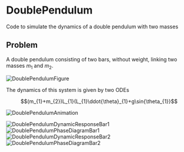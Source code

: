 # DoublePendulum
Code to simulate the dynamics of a double pendulum with two masses

## Problem

A double pendulum consisting of two bars, without weight, linking two masses $m_{1}$ and $m_{2}$.

![DoublePendulumFigure](https://github.com/user-attachments/assets/cc0b019d-a585-4984-b75a-c17149261679)

The dynamics of this system is given by two ODEs

$$(m_{1}+m_{2})L_{1}(L_{1}\ddot{\theta}_{1}+g\sin{\theta_{1}}$$


![DoublePendulumAnimation](https://github.com/user-attachments/assets/a4c06ce3-de69-459f-8b84-a8531d59c398)


![DoublePendulumDynamicResponseBar1](https://github.com/user-attachments/assets/c9c5fff9-becb-4b0c-9fea-8ae9fe8e2050)
![DoublePendulumPhaseDiagramBar1](https://github.com/user-attachments/assets/d0fc2c53-8865-45f4-adbe-3bad2cdf904c)
![DoublePendulumDynamicResponseBar2](https://github.com/user-attachments/assets/0bab30a3-30c6-4d71-b4d4-f3a9b8e0a67f)
![DoublePendulumPhaseDiagramBar2](https://github.com/user-attachments/assets/d2c51d71-7b78-4d80-a8d9-550c4c0e0461)
